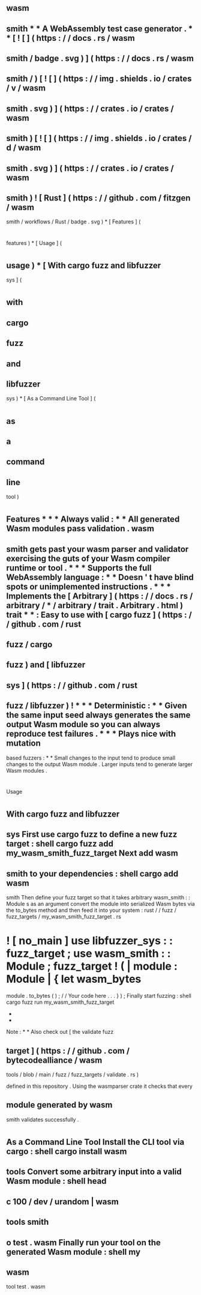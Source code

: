 #
wasm
-
smith
*
*
A
WebAssembly
test
case
generator
.
*
*
[
!
[
]
(
https
:
/
/
docs
.
rs
/
wasm
-
smith
/
badge
.
svg
)
]
(
https
:
/
/
docs
.
rs
/
wasm
-
smith
/
)
[
!
[
]
(
https
:
/
/
img
.
shields
.
io
/
crates
/
v
/
wasm
-
smith
.
svg
)
]
(
https
:
/
/
crates
.
io
/
crates
/
wasm
-
smith
)
[
!
[
]
(
https
:
/
/
img
.
shields
.
io
/
crates
/
d
/
wasm
-
smith
.
svg
)
]
(
https
:
/
/
crates
.
io
/
crates
/
wasm
-
smith
)
!
[
Rust
]
(
https
:
/
/
github
.
com
/
fitzgen
/
wasm
-
smith
/
workflows
/
Rust
/
badge
.
svg
)
*
[
Features
]
(
#
features
)
*
[
Usage
]
(
#
usage
)
*
[
With
cargo
fuzz
and
libfuzzer
-
sys
]
(
#
with
-
cargo
-
fuzz
-
and
-
libfuzzer
-
sys
)
*
[
As
a
Command
Line
Tool
]
(
#
as
-
a
-
command
-
line
-
tool
)
#
#
Features
*
*
*
Always
valid
:
*
*
All
generated
Wasm
modules
pass
validation
.
wasm
-
smith
gets
past
your
wasm
parser
and
validator
exercising
the
guts
of
your
Wasm
compiler
runtime
or
tool
.
*
*
*
Supports
the
full
WebAssembly
language
:
*
*
Doesn
'
t
have
blind
spots
or
unimplemented
instructions
.
*
*
*
Implements
the
[
Arbitrary
]
(
https
:
/
/
docs
.
rs
/
arbitrary
/
*
/
arbitrary
/
trait
.
Arbitrary
.
html
)
trait
*
*
:
Easy
to
use
with
[
cargo
fuzz
]
(
https
:
/
/
github
.
com
/
rust
-
fuzz
/
cargo
-
fuzz
)
and
[
libfuzzer
-
sys
]
(
https
:
/
/
github
.
com
/
rust
-
fuzz
/
libfuzzer
)
!
*
*
*
Deterministic
:
*
*
Given
the
same
input
seed
always
generates
the
same
output
Wasm
module
so
you
can
always
reproduce
test
failures
.
*
*
*
Plays
nice
with
mutation
-
based
fuzzers
:
*
*
Small
changes
to
the
input
tend
to
produce
small
changes
to
the
output
Wasm
module
.
Larger
inputs
tend
to
generate
larger
Wasm
modules
.
#
#
Usage
#
#
#
With
cargo
fuzz
and
libfuzzer
-
sys
First
use
cargo
fuzz
to
define
a
new
fuzz
target
:
shell
cargo
fuzz
add
my_wasm_smith_fuzz_target
Next
add
wasm
-
smith
to
your
dependencies
:
shell
cargo
add
wasm
-
smith
Then
define
your
fuzz
target
so
that
it
takes
arbitrary
wasm_smith
:
:
Module
s
as
an
argument
convert
the
module
into
serialized
Wasm
bytes
via
the
to_bytes
method
and
then
feed
it
into
your
system
:
rust
/
/
fuzz
/
fuzz_targets
/
my_wasm_smith_fuzz_target
.
rs
#
!
[
no_main
]
use
libfuzzer_sys
:
:
fuzz_target
;
use
wasm_smith
:
:
Module
;
fuzz_target
!
(
|
module
:
Module
|
{
let
wasm_bytes
=
module
.
to_bytes
(
)
;
/
/
Your
code
here
.
.
.
}
)
;
Finally
start
fuzzing
:
shell
cargo
fuzz
run
my_wasm_smith_fuzz_target
>
*
*
Note
:
*
*
Also
check
out
[
the
validate
fuzz
>
target
]
(
https
:
/
/
github
.
com
/
bytecodealliance
/
wasm
-
tools
/
blob
/
main
/
fuzz
/
fuzz_targets
/
validate
.
rs
)
>
defined
in
this
repository
.
Using
the
wasmparser
crate
it
checks
that
every
>
module
generated
by
wasm
-
smith
validates
successfully
.
#
#
#
As
a
Command
Line
Tool
Install
the
CLI
tool
via
cargo
:
shell
cargo
install
wasm
-
tools
Convert
some
arbitrary
input
into
a
valid
Wasm
module
:
shell
head
-
c
100
/
dev
/
urandom
|
wasm
-
tools
smith
-
o
test
.
wasm
Finally
run
your
tool
on
the
generated
Wasm
module
:
shell
my
-
wasm
-
tool
test
.
wasm
